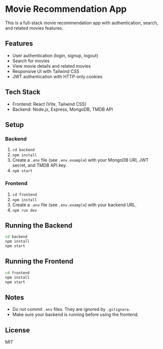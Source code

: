 # Movie Recommendation App

This is a full-stack movie recommendation app with authentication, search, and related movies features.

## Features

- User authentication (login, signup, logout)
- Search for movies
- View movie details and related movies
- Responsive UI with Tailwind CSS
- JWT authentication with HTTP-only cookies

## Tech Stack

- Frontend: React (Vite, Tailwind CSS)
- Backend: Node.js, Express, MongoDB, TMDB API

## Setup

### Backend

1. `cd backend`
2. `npm install`
3. Create a `.env` file (see `.env.example`) with your MongoDB URI, JWT secret, and TMDB API key.
4. `npm start`

### Frontend

1. `cd frontend`
2. `npm install`
3. Create a `.env` file (see `.env.example`) with your backend URL.
4. `npm run dev`

## Running the Backend

```bash
cd backend
npm install
npm start
```

## Running the Frontend

```bash
cd frontend
npm install
npm start
```

## Notes

- Do not commit `.env` files. They are ignored by `.gitignore`.
- Make sure your backend is running before using the frontend.

## License

MIT
